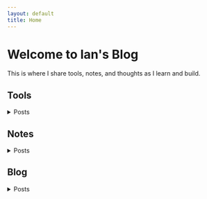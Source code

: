 ```yaml
---
layout: default
title: Home
---
```


# Welcome to Ian's Blog
This is where I share tools, notes, and thoughts as I learn and build.

## Tools
<details>
  <summary>Posts</summary>
  <ul>
    <li>
      <details>
        <summary>Python Code</summary>
        <ul>
          <li><a href="https://github.com/Liuian/pages-blog/tree/main/en/tools/python_code/find_large_file">find_large_file</a></li>
          <li><a href="https://github.com/Liuian/pages-blog/tree/main/en/tools/python_code/merge_jpgs_pdfs">merge_jpgs_pdfs</a></li>
          <li><a href="https://github.com/Liuian/pages-blog/tree/main/en/tools/python_code/paysdesfees">paysdesfees</a></li>
          <li><a href="https://github.com/Liuian/pages-blog/tree/main/en/tools/python_code/whisper_audio_to_txt">whisper_audio_to_txt</a></li>
        </ul>
      </details>
    </li>
    <li><a href="https://liuian.github.io/pages-blog/en/tools/autohotkey">autohotkey</a> - Tips and scripts for using AutoHotkey to automate Windows workflows, including hotkeys and UI manipulation.</li>
    <li><a href="https://liuian.github.io/pages-blog/en/tools/docker">docker</a></li>
    <li><a href="https://liuian.github.io/pages-blog/en/tools/excel">excel</a></li>
    <li><a href="https://liuian.github.io/pages-blog/en/tools/flowchart">flowchart</a></li>
    <li><a href="https://liuian.github.io/pages-blog/en/tools/gis_qgis_overpass">gis_qgis_overpass</a></li>
    <li><a href="https://liuian.github.io/pages-blog/en/tools/git">git</a></li>
    <li><a href="https://liuian.github.io/pages-blog/en/tools/github_pages">github pages</a></li>
    <li><a href="https://liuian.github.io/pages-blog/en/tools/linux">linux</a></li>
    <li><a href="https://liuian.github.io/pages-blog/en/tools/markdown">markdown</a></li>
    <li><a href="https://liuian.github.io/pages-blog/en/tools/marp">marp</a></li>
    <li><a href="https://liuian.github.io/pages-blog/en/tools/miniconda">miniconda</a></li>
    <li><a href="https://liuian.github.io/pages-blog/en/tools/notes">notes</a></li>
    <li><a href="https://liuian.github.io/pages-blog/en/tools/python">python</a></li>
    <li><a href="https://liuian.github.io/pages-blog/en/tools/redmine">redmine</a></li>
    <li><a href="https://liuian.github.io/pages-blog/en/tools/vscode">vscode</a></li>
    <li><a href="https://liuian.github.io/pages-blog/en/tools/whisper_audio_to_txt">whisper_audio_to_txt</a></li>
    <li><a href="https://liuian.github.io/pages-blog/en/tools/wins">wins</a></li>
  </ul>
</details>

## Notes
<details>
  <summary>Posts</summary>
  <ul>
    <li><a href="https://liuian.github.io/pages-blog/en/notes/depth_first_search_in_python">depth_first_search_in_python</a></li>
    <li><a href="https://liuian.github.io/pages-blog/en/notes/time_complexity">time_complexity</a></li>
  </ul>
</details>

## Blog
<details>
  <summary>Posts</summary>
  <ul>
    <li><a href="https://liuian.github.io/pages-blog/en/blog/sleep-1">Sleep 1</a></li>
    <li><a href="https://liuian.github.io/pages-blog/en/blog/sleep-2">Sleep 2</a></li>
    <li><a href="https://liuian.github.io/pages-blog/en/blog/sleep-3">Sleep 3</a></li>
  </ul>
</details>
